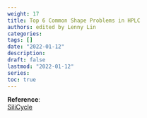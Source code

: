 ```yaml
---
weight: 17
title: Top 6 Common Shape Problems in HPLC
authors: edited by Lenny Lin
categories: 
tags: []
date: "2022-01-12"
description: 
draft: false
lastmod: "2022-01-12"
series: 
toc: true
---
```



<!--more-->


**Reference**:  
[SiliCycle](https://www.silicycle.com/articles/cat/product-blog/post/how-to-get-the-perfect-shape-according-to-experts-top-6-most-common-shape-problems-in-hplc/?utm_medium=blog)